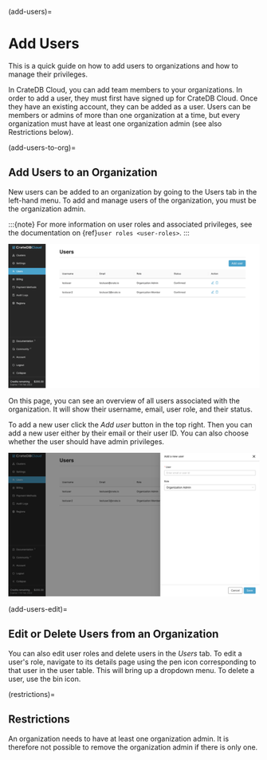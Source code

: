 (add-users)=
# Add Users

This is a quick guide on how to add users to organizations and how to manage
their privileges. 

In CrateDB Cloud, you can add team members to your organizations. In order to 
add a user, they must first have signed up for CrateDB Cloud. Once they have 
an existing account, they can be added as a user. Users can be members or 
admins of more than one organization at a time, but every organization must 
have at least one organization admin (see also Restrictions below).

(add-users-to-org)=
## Add Users to an Organization

New users can be added to an organization by going to the Users tab in the 
left-hand menu. To add and manage users of the organization, you must be the 
organization admin.

:::{note}
For more information on user roles and associated privileges, see the 
documentation on {ref}`user roles <user-roles>`.
:::

![Cloud Console users overview](../_assets/img/users-overview.png)

On this page, you can see an overview of all users associated with the 
organization. It will show their username, email, user role, and their status.

To add a new user click the *Add user* button in the top right. Then you can 
add a new user either by their email or their user ID. You can also choose 
whether the user should have admin privileges.

![Cloud Console organization overview users tab](../_assets/img/add-user.png)

(add-users-edit)=
## Edit or Delete Users from an Organization

You can also edit user roles and delete users in the *Users* tab. 
To edit a user's role, navigate to its details page using the pen icon corresponding to 
that user in the user table. This will bring up a dropdown menu. 
To delete a user, use the bin icon.

(restrictions)=
## Restrictions

An organization needs to have at least one organization admin. It is therefore 
not possible to remove the organization admin if there is only one.
